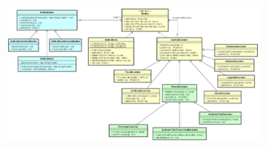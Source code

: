 ![Alt text](Classe%20-%20Padroes%20de%20Projeto.png?raw=true "Diagrama de Classes com os padrões utilizados")




